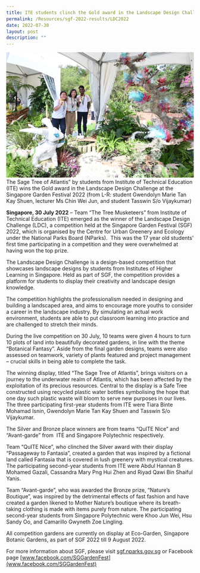 ```yaml
---
title: ITE students clinch the Gold award in the Landscape Design Challenge at SGF2022
permalink: /Resources/sgf-2022-results/LDC2022
date: 2022-07-30
layout: post
description: ""
---
```

![](/images/SGF2022%20Results/LDC_The%20Sage%20Tree%20of%20Atlantis.jpg)The Sage Tree of Atlantis” by students from Institute of Technical Education (ITE) wins the Gold award in the Landscape Design Challenge at the Singapore Garden Festival 2022 (from L-R: student Gwendolyn Marie Tan Kay Shuen, lecturer Ms Chin Wei Jun, and student Tasswin S/o Vijaykumar)

**Singapore, 30 July 2022** – Team “The Tree Musketeers” from Institute of Technical Education (ITE) emerged as the winner of the Landscape Design Challenge (LDC), a competition held at the Singapore Garden Festival (SGF) 2022, which is organised by the Centre for Urban Greenery and Ecology under the National Parks Board (NParks).  This was the 17 year old students’ first time participating in a competition and they were overwhelmed at having won the top prize.

The Landscape Design Challenge is a design-based competition that showcases landscape designs by students from Institutes of Higher Learning in Singapore. Held as part of SGF, the competition provides a platform for students to display their creativity and landscape design knowledge.

The competition highlights the professionalism needed in designing and building a landscaped area, and aims to encourage more youths to consider a career in the landscape industry. By simulating an actual work environment, students are able to put classroom learning into practice and are challenged to stretch their minds.

During the live competition on 30 July, 10 teams were given 4 hours to turn 10 plots of land into beautifully decorated gardens, in line with the theme “Botanical Fantasy”. Aside from the final garden designs, teams were also assessed on teamwork, variety of plants featured and project management – crucial skills in being able to complete the task.

The winning display, titled “The Sage Tree of Atlantis”, brings visitors on a journey to the underwater realm of Atlantis, which has been affected by the exploitation of its precious resources. Central to the display is a Safe Tree constructed using recycled plastic water bottles symbolising the hope that one day such plastic waste will bloom to serve new purposes in our lives. The three participating first-year students from ITE were Tiara Binte Mohamad Isnin, Gwendolyn Marie Tan Kay Shuen and Tasswin S/o Vijaykumar.

The Silver and Bronze place winners are from teams “QuITE Nice” and “Avant-garde” from  ITE and Singapore Polytechnic respectively.

Team “QuITE Nice”, who clinched the Silver award with their display “Passageway to Fantasia”, created a garden that was inspired by a fictional land called Fantasia that is covered in lush greenery with mystical creatures. The participating second-year students from ITE were Abdul Hannan B Mohamed Gazali, Cassandra Mary Png Hui Zhen and Riyad Qawi Bin Shaiful Yanis.

Team “Avant-garde”, who was awarded the Bronze prize, “Nature’s Boutique”, was inspired by the detrimental effects of fast fashion and have created a garden likened to Mother Nature’s boutique where its breath-taking clothing is made with items purely from nature. The participating second-year students from Singapore Polytechnic were Khoo Jun Wei, Hsu Sandy Oo, and Camarillo Gwyneth Zoe Lingling.

All competition gardens are currently on display at Eco-Garden, Singapore Botanic Gardens, as part of SGF 2022 till 9 August 2022.

For more information about SGF, please visit [sgf.nparks.gov.sg](sgf.nparks.gov.sg)  or Facebook page [www.facebook.com/SGGardenFest](www.facebook.com/SGGardenFest)